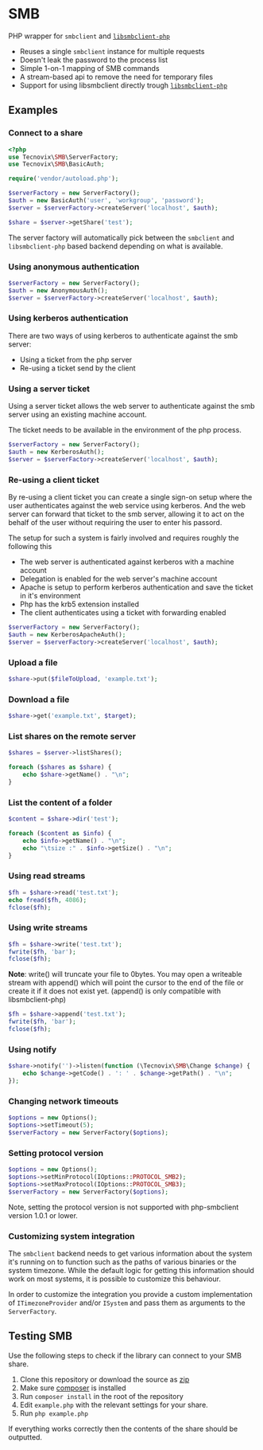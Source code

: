 SMB
===



PHP wrapper for `smbclient` and [`libsmbclient-php`](https://github.com/eduardok/libsmbclient-php)

- Reuses a single `smbclient` instance for multiple requests
- Doesn't leak the password to the process list
- Simple 1-on-1 mapping of SMB commands
- A stream-based api to remove the need for temporary files
- Support for using libsmbclient directly trough [`libsmbclient-php`](https://github.com/eduardok/libsmbclient-php)

Examples
----

### Connect to a share ###

```php
<?php
use Tecnovix\SMB\ServerFactory;
use Tecnovix\SMB\BasicAuth;

require('vendor/autoload.php');

$serverFactory = new ServerFactory();
$auth = new BasicAuth('user', 'workgroup', 'password');
$server = $serverFactory->createServer('localhost', $auth);

$share = $server->getShare('test');
```

The server factory will automatically pick between the `smbclient` and `libsmbclient-php`
based backend depending on what is available.

### Using anonymous authentication ### 

```php
$serverFactory = new ServerFactory();
$auth = new AnonymousAuth();
$server = $serverFactory->createServer('localhost', $auth);
```

### Using kerberos authentication ###

There are two ways of using kerberos to authenticate against the smb server:

- Using a ticket from the php server
- Re-using a ticket send by the client

### Using a server ticket

Using a server ticket allows the web server to authenticate against the smb server using an existing machine account.

The ticket needs to be available in the environment of the php process.

```php
$serverFactory = new ServerFactory();
$auth = new KerberosAuth();
$server = $serverFactory->createServer('localhost', $auth);
```

### Re-using a client ticket

By re-using a client ticket you can create a single sign-on setup where the user authenticates against
the web service using kerberos. And the web server can forward that ticket to the smb server, allowing it
to act on the behalf of the user without requiring the user to enter his passord.

The setup for such a system is fairly involved and requires roughly the following this

- The web server is authenticated against kerberos with a machine account
- Delegation is enabled for the web server's machine account
- Apache is setup to perform kerberos authentication and save the ticket in it's environment
- Php has the krb5 extension installed
- The client authenticates using a ticket with forwarding enabled

```php
$serverFactory = new ServerFactory();
$auth = new KerberosApacheAuth();
$server = $serverFactory->createServer('localhost', $auth);
```

### Upload a file ###

```php
$share->put($fileToUpload, 'example.txt');
```

### Download a file ###

```php
$share->get('example.txt', $target);
```

### List shares on the remote server ###

```php
$shares = $server->listShares();

foreach ($shares as $share) {
	echo $share->getName() . "\n";
}
```

### List the content of a folder ###

```php
$content = $share->dir('test');

foreach ($content as $info) {
	echo $info->getName() . "\n";
	echo "\tsize :" . $info->getSize() . "\n";
}
```

### Using read streams

```php
$fh = $share->read('test.txt');
echo fread($fh, 4086);
fclose($fh);
```

### Using write streams

```php
$fh = $share->write('test.txt');
fwrite($fh, 'bar');
fclose($fh);
```

**Note**: write() will truncate your file to 0bytes. You may open a writeable stream with append() which will point
the cursor to the end of the file or create it if it does not exist yet. (append() is only compatible with libsmbclient-php)
```php
$fh = $share->append('test.txt');
fwrite($fh, 'bar');
fclose($fh);
```


### Using notify

```php
$share->notify('')->listen(function (\Tecnovix\SMB\Change $change) {
	echo $change->getCode() . ': ' . $change->getPath() . "\n";
});
```

### Changing network timeouts

```php
$options = new Options();
$options->setTimeout(5);
$serverFactory = new ServerFactory($options);
```

### Setting protocol version

```php
$options = new Options();
$options->setMinProtocol(IOptions::PROTOCOL_SMB2);
$options->setMaxProtocol(IOptions::PROTOCOL_SMB3);
$serverFactory = new ServerFactory($options);
```

Note, setting the protocol version is not supported with php-smbclient version 1.0.1 or lower.

### Customizing system integration

The `smbclient` backend needs to get various information about the system it's running on to function
such as the paths of various binaries or the system timezone.
While the default logic for getting this information should work on most systems, it is possible to customize this behaviour.

In order to customize the integration you provide a custom implementation of `ITimezoneProvider` and/or `ISystem` and pass them as arguments to the `ServerFactory`. 

## Testing SMB

Use the following steps to check if the library can connect to your SMB share.

1. Clone this repository or download the source as [zip](https://github.com/binfotech/SMB/archive/master.zip)
2. Make sure [composer](https://getcomposer.org/) is installed
3. Run `composer install` in the root of the repository
4. Edit `example.php` with the relevant settings for your share.
5. Run `php example.php`

If everything works correctly then the contents of the share should be outputted.
